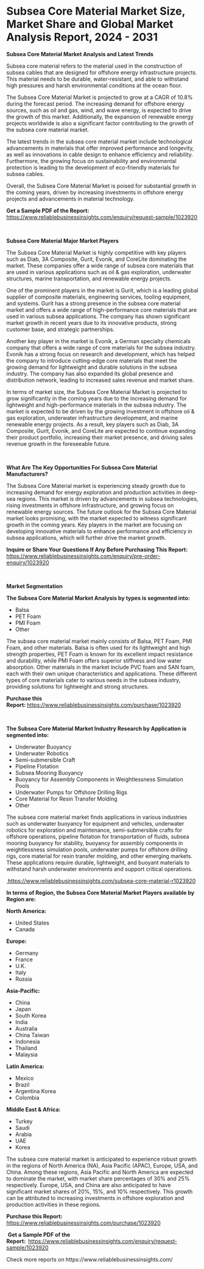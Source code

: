 <p><h1>Subsea Core Material Market Size, Market Share and Global Market Analysis Report, 2024 - 2031</h1></p><p><strong>Subsea Core Material Market Analysis and Latest Trends</strong></p>
<p><p>Subsea core material refers to the material used in the construction of subsea cables that are designed for offshore energy infrastructure projects. This material needs to be durable, water-resistant, and able to withstand high pressures and harsh environmental conditions at the ocean floor.</p><p>The Subsea Core Material Market is projected to grow at a CAGR of 10.8% during the forecast period. The increasing demand for offshore energy sources, such as oil and gas, wind, and wave energy, is expected to drive the growth of this market. Additionally, the expansion of renewable energy projects worldwide is also a significant factor contributing to the growth of the subsea core material market.</p><p>The latest trends in the subsea core material market include technological advancements in materials that offer improved performance and longevity, as well as innovations in cable design to enhance efficiency and reliability. Furthermore, the growing focus on sustainability and environmental protection is leading to the development of eco-friendly materials for subsea cables.</p><p>Overall, the Subsea Core Material Market is poised for substantial growth in the coming years, driven by increasing investments in offshore energy projects and advancements in material technology.</p></p>
<p><strong>Get a Sample PDF of the Report:&nbsp;</strong> <a href="https://www.reliablebusinessinsights.com/enquiry/request-sample/1023920">https://www.reliablebusinessinsights.com/enquiry/request-sample/1023920</a></p>
<p>&nbsp;</p>
<p><strong>Subsea Core Material Major Market Players</strong></p>
<p><p>The Subsea Core Material Market is highly competitive with key players such as Diab, 3A Composite, Gurit, Evonik, and CoreLite dominating the market. These companies offer a wide range of subsea core materials that are used in various applications such as oil & gas exploration, underwater structures, marine transportation, and renewable energy projects.</p><p>One of the prominent players in the market is Gurit, which is a leading global supplier of composite materials, engineering services, tooling equipment, and systems. Gurit has a strong presence in the subsea core material market and offers a wide range of high-performance core materials that are used in various subsea applications. The company has shown significant market growth in recent years due to its innovative products, strong customer base, and strategic partnerships.</p><p>Another key player in the market is Evonik, a German specialty chemicals company that offers a wide range of core materials for the subsea industry. Evonik has a strong focus on research and development, which has helped the company to introduce cutting-edge core materials that meet the growing demand for lightweight and durable solutions in the subsea industry. The company has also expanded its global presence and distribution network, leading to increased sales revenue and market share.</p><p>In terms of market size, the Subsea Core Material Market is projected to grow significantly in the coming years due to the increasing demand for lightweight and high-performance materials in the subsea industry. The market is expected to be driven by the growing investment in offshore oil & gas exploration, underwater infrastructure development, and marine renewable energy projects. As a result, key players such as Diab, 3A Composite, Gurit, Evonik, and CoreLite are expected to continue expanding their product portfolio, increasing their market presence, and driving sales revenue growth in the foreseeable future.</p></p>
<p>&nbsp;</p>
<p><strong>What Are The Key Opportunities For Subsea Core Material Manufacturers?</strong></p>
<p><p>The Subsea Core Material market is experiencing steady growth due to increasing demand for energy exploration and production activities in deep-sea regions. This market is driven by advancements in subsea technologies, rising investments in offshore infrastructure, and growing focus on renewable energy sources. The future outlook for the Subsea Core Material market looks promising, with the market expected to witness significant growth in the coming years. Key players in the market are focusing on developing innovative materials to enhance performance and efficiency in subsea applications, which will further drive the market growth.</p></p>
<p><strong>Inquire or Share Your Questions If Any Before Purchasing This Report:</strong> <a href="https://www.reliablebusinessinsights.com/enquiry/pre-order-enquiry/1023920">https://www.reliablebusinessinsights.com/enquiry/pre-order-enquiry/1023920</a></p>
<p>&nbsp;</p>
<p><strong>Market Segmentation</strong></p>
<p><strong>The Subsea Core Material Market Analysis by types is segmented into:</strong></p>
<p><ul><li>Balsa</li><li>PET Foam</li><li>PMI Foam</li><li>Other</li></ul></p>
<p><p>The subsea core material market mainly consists of Balsa, PET Foam, PMI Foam, and other materials. Balsa is often used for its lightweight and high strength properties, PET Foam is known for its excellent impact resistance and durability, while PMI Foam offers superior stiffness and low water absorption. Other materials in the market include PVC foam and SAN foam, each with their own unique characteristics and applications. These different types of core materials cater to various needs in the subsea industry, providing solutions for lightweight and strong structures.</p></p>
<p><strong>Purchase this Report:&nbsp;</strong><a href="https://www.reliablebusinessinsights.com/purchase/1023920">https://www.reliablebusinessinsights.com/purchase/1023920</a></p>
<p>&nbsp;</p>
<p><strong>The Subsea Core Material Market Industry Research by Application is segmented into:</strong></p>
<p><ul><li>Underwater Buoyancy</li><li>Underwater Robotics</li><li>Semi-submersible Craft</li><li>Pipeline Flotation</li><li>Subsea Mooring Buoyancy</li><li>Buoyancy for Assembly Components in Weightlessness Simulation Pools</li><li>Underwater Pumps for Offshore Drilling Rigs</li><li>Core Material for Resin Transfer Molding</li><li>Other</li></ul></p>
<p><p>The subsea core material market finds applications in various industries such as underwater buoyancy for equipment and vehicles, underwater robotics for exploration and maintenance, semi-submersible crafts for offshore operations, pipeline flotation for transportation of fluids, subsea mooring buoyancy for stability, buoyancy for assembly components in weightlessness simulation pools, underwater pumps for offshore drilling rigs, core material for resin transfer molding, and other emerging markets. These applications require durable, lightweight, and buoyant materials to withstand harsh underwater environments and support critical operations.</p></p>
<p><a href="https://www.reliablebusinessinsights.com/subsea-core-material-r1023920">&nbsp;https://www.reliablebusinessinsights.com/subsea-core-material-r1023920</a></p>
<p><strong>In terms of Region, the Subsea Core Material Market Players available by Region are:</strong></p>
<p>
    <p> <strong> North America: </strong>
        <ul>
            <li>United States</li>
            <li>Canada</li>
        </ul>
        </p> 
    <p> <strong> Europe: </strong>
        <ul>
            <li>Germany</li>
            <li>France</li>
            <li>U.K.</li>
            <li>Italy</li>
            <li>Russia</li>
        </ul>
        </p> 
    <p> <strong> Asia-Pacific: </strong>
        <ul>
            <li>China</li>
            <li>Japan</li>
            <li>South Korea</li>
            <li>India</li>
            <li>Australia</li>
            <li>China Taiwan</li>
            <li>Indonesia</li>
            <li>Thailand</li>
            <li>Malaysia</li>
        </ul>
        </p> 
    <p> <strong> Latin America: </strong>
        <ul>
            <li>Mexico</li>
            <li>Brazil</li>
            <li>Argentina Korea</li>
            <li>Colombia</li>
        </ul>
        </p> 
    <p> <strong> Middle East & Africa: </strong>
        <ul>
            <li>Turkey</li>
            <li>Saudi</li>
            <li>Arabia</li>
            <li>UAE</li>
            <li>Korea</li>
        </ul>
    </p>
    </p>
<p><p>The subsea core material market is anticipated to experience robust growth in the regions of North America (NA), Asia Pacific (APAC), Europe, USA, and China. Among these regions, Asia Pacific and North America are expected to dominate the market, with market share percentages of 30% and 25% respectively. Europe, USA, and China are also anticipated to have significant market shares of 20%, 15%, and 10% respectively. This growth can be attributed to increasing investments in offshore exploration and production activities in these regions.</p></p>
<p><strong>Purchase this Report: </strong><a href="https://www.reliablebusinessinsights.com/purchase/1023920">https://www.reliablebusinessinsights.com/purchase/1023920</a></p>
<p>&nbsp;<strong>Get a Sample PDF of the Report:&nbsp;&nbsp;</strong><a href="https://www.reliablebusinessinsights.com/enquiry/request-sample/1023920">https://www.reliablebusinessinsights.com/enquiry/request-sample/1023920</a></p>
<p><strong></strong></p>
<p>Check more reports on https://www.reliablebusinessinsights.com/</p>